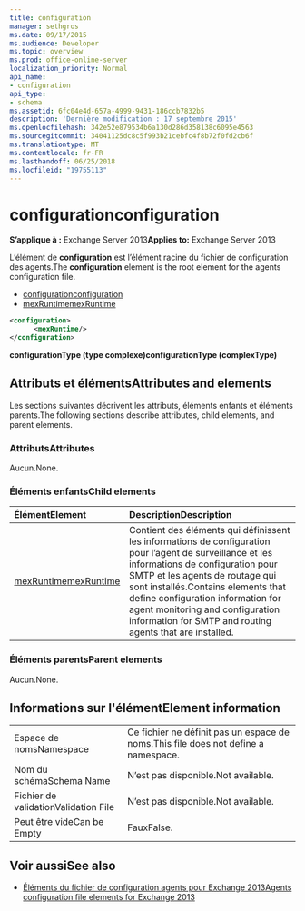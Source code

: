 ```yaml
---
title: configuration
manager: sethgros
ms.date: 09/17/2015
ms.audience: Developer
ms.topic: overview
ms.prod: office-online-server
localization_priority: Normal
api_name:
- configuration
api_type:
- schema
ms.assetid: 6fc04e4d-657a-4999-9431-186ccb7832b5
description: 'Dernière modification : 17 septembre 2015'
ms.openlocfilehash: 342e52e879534b6a130d286d358138c6095e4563
ms.sourcegitcommit: 34041125dc8c5f993b21cebfc4f8b72f0fd2cb6f
ms.translationtype: MT
ms.contentlocale: fr-FR
ms.lasthandoff: 06/25/2018
ms.locfileid: "19755113"
---
```

# <a name="configuration"></a><span data-ttu-id="a9654-103">configuration</span><span class="sxs-lookup"><span data-stu-id="a9654-103">configuration</span></span>
  
<span data-ttu-id="a9654-104">**S’applique à :** Exchange Server 2013</span><span class="sxs-lookup"><span data-stu-id="a9654-104">**Applies to:** Exchange Server 2013</span></span>
  
<span data-ttu-id="a9654-105">L’élément de **configuration** est l’élément racine du fichier de configuration des agents.</span><span class="sxs-lookup"><span data-stu-id="a9654-105">The **configuration** element is the root element for the agents configuration file.</span></span> 
  
- [<span data-ttu-id="a9654-106">configuration</span><span class="sxs-lookup"><span data-stu-id="a9654-106">configuration</span></span>](configuration.md) 
- [<span data-ttu-id="a9654-107">mexRuntime</span><span class="sxs-lookup"><span data-stu-id="a9654-107">mexRuntime</span></span>](mexruntime.md)
  
```XML
<configuration>
      <mexRuntime/>
</configuration>
```

<span data-ttu-id="a9654-108">**configurationType (type complexe)**</span><span class="sxs-lookup"><span data-stu-id="a9654-108">**configurationType (complexType)**</span></span>

## <a name="attributes-and-elements"></a><span data-ttu-id="a9654-109">Attributs et éléments</span><span class="sxs-lookup"><span data-stu-id="a9654-109">Attributes and elements</span></span>

<span data-ttu-id="a9654-110">Les sections suivantes décrivent les attributs, éléments enfants et éléments parents.</span><span class="sxs-lookup"><span data-stu-id="a9654-110">The following sections describe attributes, child elements, and parent elements.</span></span>
  
### <a name="attributes"></a><span data-ttu-id="a9654-111">Attributs</span><span class="sxs-lookup"><span data-stu-id="a9654-111">Attributes</span></span>

<span data-ttu-id="a9654-112">Aucun.</span><span class="sxs-lookup"><span data-stu-id="a9654-112">None.</span></span>
  
### <a name="child-elements"></a><span data-ttu-id="a9654-113">Éléments enfants</span><span class="sxs-lookup"><span data-stu-id="a9654-113">Child elements</span></span>

|<span data-ttu-id="a9654-114">**Élément**</span><span class="sxs-lookup"><span data-stu-id="a9654-114">**Element**</span></span>|<span data-ttu-id="a9654-115">**Description**</span><span class="sxs-lookup"><span data-stu-id="a9654-115">**Description**</span></span>|
|:-----|:-----|
|[<span data-ttu-id="a9654-116">mexRuntime</span><span class="sxs-lookup"><span data-stu-id="a9654-116">mexRuntime</span></span>](mexruntime.md) <br/> |<span data-ttu-id="a9654-117">Contient des éléments qui définissent les informations de configuration pour l’agent de surveillance et les informations de configuration pour SMTP et les agents de routage qui sont installés.</span><span class="sxs-lookup"><span data-stu-id="a9654-117">Contains elements that define configuration information for agent monitoring and configuration information for SMTP and routing agents that are installed.</span></span>  <br/> |
   
### <a name="parent-elements"></a><span data-ttu-id="a9654-118">Éléments parents</span><span class="sxs-lookup"><span data-stu-id="a9654-118">Parent elements</span></span>

<span data-ttu-id="a9654-119">Aucun.</span><span class="sxs-lookup"><span data-stu-id="a9654-119">None.</span></span>
  
## <a name="element-information"></a><span data-ttu-id="a9654-120">Informations sur l'élément</span><span class="sxs-lookup"><span data-stu-id="a9654-120">Element information</span></span>

|||
|:-----|:-----|
|<span data-ttu-id="a9654-121">Espace de noms</span><span class="sxs-lookup"><span data-stu-id="a9654-121">Namespace</span></span>  <br/> |<span data-ttu-id="a9654-122">Ce fichier ne définit pas un espace de noms.</span><span class="sxs-lookup"><span data-stu-id="a9654-122">This file does not define a namespace.</span></span>  <br/> |
|<span data-ttu-id="a9654-123">Nom du schéma</span><span class="sxs-lookup"><span data-stu-id="a9654-123">Schema Name</span></span>  <br/> |<span data-ttu-id="a9654-124">N’est pas disponible.</span><span class="sxs-lookup"><span data-stu-id="a9654-124">Not available.</span></span>  <br/> |
|<span data-ttu-id="a9654-125">Fichier de validation</span><span class="sxs-lookup"><span data-stu-id="a9654-125">Validation File</span></span>  <br/> |<span data-ttu-id="a9654-126">N’est pas disponible.</span><span class="sxs-lookup"><span data-stu-id="a9654-126">Not available.</span></span>  <br/> |
|<span data-ttu-id="a9654-127">Peut être vide</span><span class="sxs-lookup"><span data-stu-id="a9654-127">Can be Empty</span></span>  <br/> |<span data-ttu-id="a9654-128">Faux</span><span class="sxs-lookup"><span data-stu-id="a9654-128">False.</span></span>  <br/> |
   
## <a name="see-also"></a><span data-ttu-id="a9654-129">Voir aussi</span><span class="sxs-lookup"><span data-stu-id="a9654-129">See also</span></span>

- [<span data-ttu-id="a9654-130">Éléments du fichier de configuration agents pour Exchange 2013</span><span class="sxs-lookup"><span data-stu-id="a9654-130">Agents configuration file elements for Exchange 2013</span></span>](agents-configuration-file-elements-for-exchange-2013.md)

